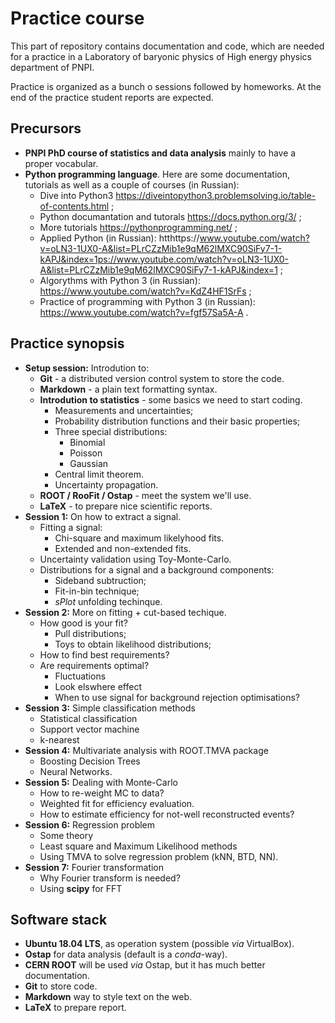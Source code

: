 # Practice course

This part of repository contains documentation and code, which are needed for a practice in a Laboratory of baryonic physics of High energy physics department of PNPI.

Practice is organized as a bunch o sessions followed by homeworks. At the end of the practice student reports are expected.

## Precursors
* **PNPI PhD course of statistics and data analysis** mainly to have a proper vocabular.
* **Python programming language**. Here are some documentation, tutorials as well as a couple of courses (in Russian):
  - Dive into Python3 https://diveintopython3.problemsolving.io/table-of-contents.html ;
  - Python documantation and tutorals https://docs.python.org/3/ ; 
  - More tutorials https://pythonprogramming.net/ ;
  - Applied Python (in Russian): htthttps://www.youtube.com/watch?v=oLN3-1UX0-A&list=PLrCZzMib1e9qM62lMXC90SiFy7-1-kAPJ&index=1ps://www.youtube.com/watch?v=oLN3-1UX0-A&list=PLrCZzMib1e9qM62lMXC90SiFy7-1-kAPJ&index=1 ;
  - Algorythms with Python 3 (in Russian): https://www.youtube.com/watch?v=KdZ4HF1SrFs ;
  - Practice of programming with Python 3 (in Russian): https://www.youtube.com/watch?v=fgf57Sa5A-A .

## Practice synopsis
  * **Setup session:** Introdution to:
    * **Git** - a distributed version control system to store the code.
    * **Markdown** - a plain text formatting syntax.
    * **Introdution to statistics** - some basics we need to start coding.
      - Measurements and uncertainties;
      - Probability distribution functions and their basic properties;
      - Three special distributions:
        - Binomial
        - Poisson
        - Gaussian
      - Central limit theorem.
      - Uncertainty propagation.
    * **ROOT / RooFit / Ostap** - meet the system we'll use.
    * **LaTeX** - to prepare nice scientific reports.
  * **Session 1:** On how to extract a signal.
    * Fitting a signal:
      - Chi-square and maximum likelyhood fits.
      - Extended and non-extended fits.
    * Uncertainty validation using Toy-Monte-Carlo.
    * Distributions for a signal and a background components:
      - Sideband subtruction;
      - Fit-in-bin technique;
      - _sPlot_ unfolding techinque.
  * **Session 2:** More on fitting + cut-based techique.
    * How good is your fit?
      - Pull distributions;
      - Toys to obtain likelihood distributions;
    * How to find best requirements?
    * Are requirements optimal?
      - Fluctuations
      - Look elswhere effect
      - When to use signal for background rejection optimisations?
  * **Session 3:** Simple classification methods
    * Statistical classification
    * Support vector machine
    * k-nearest
  * **Session 4:** Multivariate analysis with ROOT.TMVA package 
    * Boosting Decision Trees
    * Neural Networks.
  * **Session 5:** Dealing with Monte-Carlo
    * How to re-weight MC to data?
    * Weighted fit for efficiency evaluation.
    * How to estimate efficiency for not-well reconstructed events?
  * **Session 6:** Regression problem
    * Some theory
    * Least square and Maximum Likelihood methods
    * Using TMVA to solve regression problem (kNN, BTD, NN).
  * **Session 7:** Fourier transformation
    * Why Fourier transform is needed?
    * Using __scipy__ for FFT

## Software stack
 * **Ubuntu 18.04 LTS**, as operation system (possible _via_ VirtualBox).
 * **Ostap** for data analysis (default is a _conda_-way).
 * **CERN ROOT** will be used _via_ Ostap, but it has much better documentation.
 * **Git** to store code.
 * **Markdown**  way to style text on the web.
 * **LaTeX** to prepare report.
